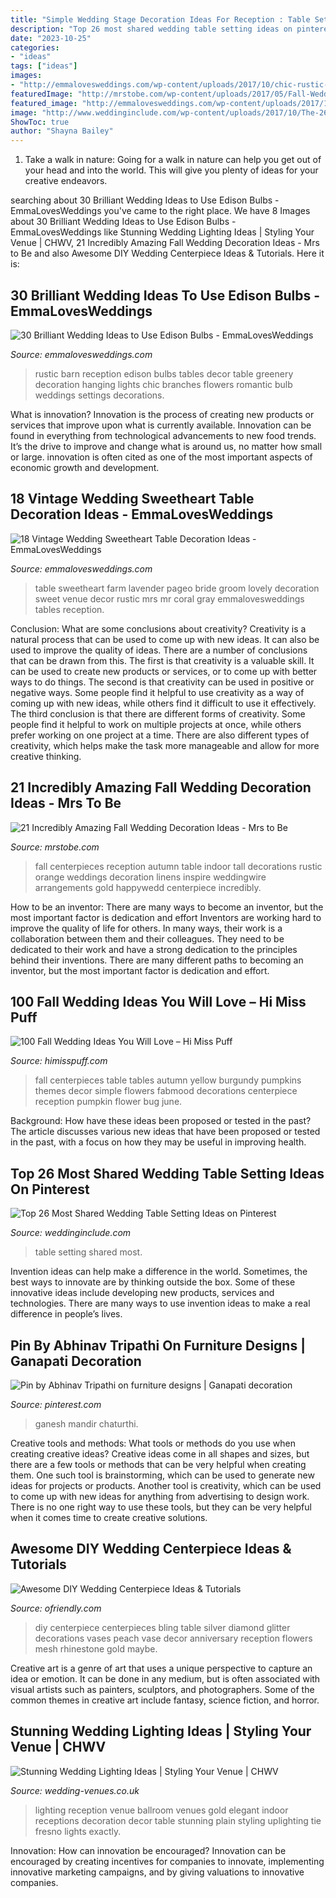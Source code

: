 ```yaml
---
title: "Simple Wedding Stage Decoration Ideas For Reception : Table Setting Shared Most"
description: "Top 26 most shared wedding table setting ideas on pinterest"
date: "2023-10-25"
categories:
- "ideas"
tags: ["ideas"]
images:
- "http://emmalovesweddings.com/wp-content/uploads/2017/10/chic-rustic-wedding-reception-ideas-with-greenery-and-edison-bulbs.jpg"
featuredImage: "http://mrstobe.com/wp-content/uploads/2017/05/Fall-Wedding-Centerpieces-That-Inspire.jpg"
featured_image: "http://emmalovesweddings.com/wp-content/uploads/2017/10/chic-rustic-wedding-reception-ideas-with-greenery-and-edison-bulbs.jpg"
image: "http://www.weddinginclude.com/wp-content/uploads/2017/10/The-26-Most-Shared-Wedding-Table-Setting-Ideas_007.jpg"
ShowToc: true
author: "Shayna Bailey"
---
```



1) Take a walk in nature: Going for a walk in nature can help you get out of your head and into the world. This will give you plenty of ideas for your creative endeavors.

	

		
searching about 30 Brilliant Wedding Ideas to Use Edison Bulbs - EmmaLovesWeddings you've came to the right place. We have 8 Images about 30 Brilliant Wedding Ideas to Use Edison Bulbs - EmmaLovesWeddings like Stunning Wedding Lighting Ideas | Styling Your Venue | CHWV, 21 Incredibly Amazing Fall Wedding Decoration Ideas - Mrs to Be and also Awesome DIY Wedding Centerpiece Ideas &amp; Tutorials. Here it is:
		
    
## 30 Brilliant Wedding Ideas To Use Edison Bulbs - EmmaLovesWeddings

<img loading=lazy src="http://emmalovesweddings.com/wp-content/uploads/2017/10/chic-rustic-wedding-reception-ideas-with-greenery-and-edison-bulbs.jpg" onerror="this.onerror=null;this.src='https://tse1.mm.bing.net/th?id=OIP.ySuQRmLdPg0GETHehNx_swHaLH&amp;pid=15.1';" alt="30 Brilliant Wedding Ideas to Use Edison Bulbs - EmmaLovesWeddings">

_Source: emmalovesweddings.com_

>rustic barn reception edison bulbs tables decor table greenery decoration hanging lights chic branches flowers romantic bulb weddings settings decorations. 

	

What is innovation?
Innovation is the process of creating new products or services that improve upon what is currently available. Innovation can be found in everything from technological advancements to new food trends. It’s the drive to improve and change what is around us, no matter how small or large. innovation is often cited as one of the most important aspects of economic growth and development.

    
## 18 Vintage Wedding Sweetheart Table Decoration Ideas - EmmaLovesWeddings

<img loading=lazy src="https://emmalovesweddings.com/wp-content/uploads/2018/01/Mr.-Mrs.-vintage-sweetheart-table-ideas.jpg" onerror="this.onerror=null;this.src='https://tse4.mm.bing.net/th?id=OIP.iL1P3e0qd1hEW9tzclO20wHaLH&amp;pid=15.1';" alt="18 Vintage Wedding Sweetheart Table Decoration Ideas - EmmaLovesWeddings">

_Source: emmalovesweddings.com_

>table sweetheart farm lavender pageo bride groom lovely decoration sweet venue decor rustic mrs mr coral gray emmalovesweddings tables reception. 

	

Conclusion: What are some conclusions about creativity?
Creativity is a natural process that can be used to come up with new ideas. It can also be used to improve the quality of ideas. There are a number of conclusions that can be drawn from this. The first is that creativity is a valuable skill. It can be used to create new products or services, or to come up with better ways to do things. The second is that creativity can be used in positive or negative ways. Some people find it helpful to use creativity as a way of coming up with new ideas, while others find it difficult to use it effectively. The third conclusion is that there are different forms of creativity. Some people find it helpful to work on multiple projects at once, while others prefer working on one project at a time. There are also different types of creativity, which helps make the task more manageable and allow for more creative thinking.

    
## 21 Incredibly Amazing Fall Wedding Decoration Ideas - Mrs To Be

<img loading=lazy src="http://mrstobe.com/wp-content/uploads/2017/05/Fall-Wedding-Centerpieces-That-Inspire.jpg" onerror="this.onerror=null;this.src='https://tse4.mm.bing.net/th?id=OIP.kD-5_StCLZTdGCkwS79qLgHaLI&amp;pid=15.1';" alt="21 Incredibly Amazing Fall Wedding Decoration Ideas - Mrs to Be">

_Source: mrstobe.com_

>fall centerpieces reception autumn table indoor tall decorations rustic orange weddings decoration linens inspire weddingwire arrangements gold happywedd centerpiece incredibly. 

	

How to be an inventor: There are many ways to become an inventor, but the most important factor is dedication and effort
Inventors are working hard to improve the quality of life for others. In many ways, their work is a collaboration between them and their colleagues. They need to be dedicated to their work and have a strong dedication to the principles behind their inventions. There are many different paths to becoming an inventor, but the most important factor is dedication and effort.

    
## 100 Fall Wedding Ideas You Will Love – Hi Miss Puff

<img loading=lazy src="https://www.himisspuff.com/wp-content/uploads/2016/06/Add-pumpkins-to-reception-tables-for-simple-striking-centerpieces.jpg" onerror="this.onerror=null;this.src='https://tse2.mm.bing.net/th?id=OIP.B4RD2xVD0cz6SAyL3WjeAAHaLH&amp;pid=15.1';" alt="100 Fall Wedding Ideas You Will Love – Hi Miss Puff">

_Source: himisspuff.com_

>fall centerpieces table tables autumn yellow burgundy pumpkins themes decor simple flowers fabmood decorations centerpiece reception pumpkin flower bug june. 

	

Background: How have these ideas been proposed or tested in the past?
The article discusses various new ideas that have been proposed or tested in the past, with a focus on how they may be useful in improving health.

    
## Top 26 Most Shared Wedding Table Setting Ideas On Pinterest

<img loading=lazy src="http://www.weddinginclude.com/wp-content/uploads/2017/10/The-26-Most-Shared-Wedding-Table-Setting-Ideas_007.jpg" onerror="this.onerror=null;this.src='https://tse1.mm.bing.net/th?id=OIP.NYO2rCfkBmqHzIyy0z4t1QHaLH&amp;pid=15.1';" alt="Top 26 Most Shared Wedding Table Setting Ideas on Pinterest">

_Source: weddinginclude.com_

>table setting shared most. 

	

Invention ideas can help make a difference in the world. Sometimes, the best ways to innovate are by thinking outside the box. Some of these innovative ideas include developing new products, services and technologies. There are many ways to use invention ideas to make a real difference in people’s lives.

    
## Pin By Abhinav Tripathi On Furniture Designs | Ganapati Decoration

<img loading=lazy src="https://i.pinimg.com/736x/a1/72/2e/a1722eb85737d4c89e29df395726209b.jpg" onerror="this.onerror=null;this.src='https://tse4.mm.bing.net/th?id=OIP.JvpbuIiA9-roUup7zNRMfwAAAA&amp;pid=15.1';" alt="Pin by Abhinav Tripathi on furniture designs | Ganapati decoration">

_Source: pinterest.com_

>ganesh mandir chaturthi. 

	

Creative tools and methods: What tools or methods do you use when creating creative ideas?
Creative ideas come in all shapes and sizes, but there are a few tools or methods that can be very helpful when creating them. One such tool is brainstorming, which can be used to generate new ideas for projects or products. Another tool is creativity, which can be used to come up with new ideas for anything from advertising to design work. There is no one right way to use these tools, but they can be very helpful when it comes time to create creative solutions.

    
## Awesome DIY Wedding Centerpiece Ideas &amp; Tutorials

<img loading=lazy src="http://ofriendly.com/wp-content/uploads/2016/11/wedding-centerpiece/17-diy-wedding-centerpiece-ideas.jpg" onerror="this.onerror=null;this.src='https://tse4.mm.bing.net/th?id=OIP.cpxkAp_RDYU-x-vQzVb4iQHaLK&amp;pid=15.1';" alt="Awesome DIY Wedding Centerpiece Ideas &amp; Tutorials">

_Source: ofriendly.com_

>diy centerpiece centerpieces bling table silver diamond glitter decorations vases peach vase decor anniversary reception flowers mesh rhinestone gold maybe. 

	

Creative art is a genre of art that uses a unique perspective to capture an idea or emotion. It can be done in any medium, but is often associated with visual artists such as painters, sculptors, and photographers. Some of the common themes in creative art include fantasy, science fiction, and horror.

    
## Stunning Wedding Lighting Ideas | Styling Your Venue | CHWV

<img loading=lazy src="https://www.wedding-venues.co.uk/sites/default/files/Stunning-Wedding-Lighting-Ideas-stacyreeves.jpg" onerror="this.onerror=null;this.src='https://tse2.mm.bing.net/th?id=OIP.kXdm3ogkESsSMwoFZGhG_gHaLH&amp;pid=15.1';" alt="Stunning Wedding Lighting Ideas | Styling Your Venue | CHWV">

_Source: wedding-venues.co.uk_

>lighting reception venue ballroom venues gold elegant indoor receptions decoration decor table stunning plain styling uplighting tie fresno lights exactly. 

	

Innovation: How can innovation be encouraged?
Innovation can be encouraged by creating incentives for companies to innovate, implementing innovative marketing campaigns, and by giving valuations to innovative companies.

